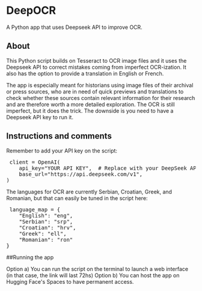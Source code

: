 # DeepOCR
A Python app that uses Deepseek API to improve OCR.

## About
This Python script builds on Tesseract to OCR image files and it uses the Deepseek API to correct mistakes coming from imperfect OCR-ization. It also has the option to provide a translation in English or French.

The app is especially meant for historians using image files of their archival or press sources, who are in need of quick previews and translations to check whether these sources contain relevant information for their research and are therefore worth a more detailed exploration. The OCR is still imperfect, but it does the trick. The downside is you need to have a Deepseek API key to run it.

## Instructions and comments

Remember to add your API key on the script:

<pre> client = OpenAI(
    api_key="YOUR API KEY",  # Replace with your DeepSeek API key
    base_url="https://api.deepseek.com/v1",
) </pre>

The languages for OCR are currently Serbian, Croatian, Greek, and Romanian, but that can easily be tuned in the script here:

<pre> language_map = {
    "English": "eng",
    "Serbian": "srp",
    "Croatian": "hrv",
    "Greek": "ell",
    "Romanian": "ron"
}
</pre>

##Running the app

Option a) You can run the script on the terminal to launch a web interface (in that case, the link will last 72hs)
Option b) You can host the app on Hugging Face's Spaces to have permanent access.


